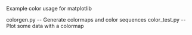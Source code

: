 Example color usage for matplotlib

colorgen.py -- Generate colormaps and color sequences
color_test.py -- Plot some data with a colormap
